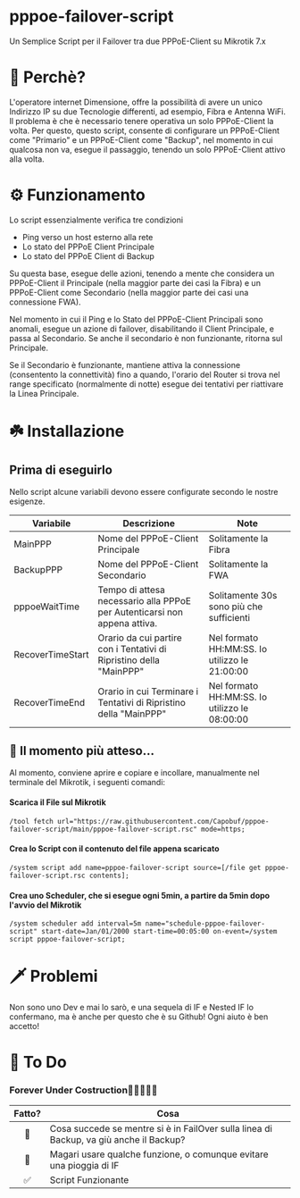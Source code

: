 #  pppoe-failover-script
Un Semplice Script per il Failover tra due PPPoE-Client su Mikrotik 7.x

# 🎱 Perchè?
L'operatore internet Dimensione, offre la possibilità di avere un unico Indirizzo IP su due Tecnologie differenti, ad esempio, Fibra e Antenna WiFi.
Il problema è che è necessario tenere operativa un solo PPPoE-Client la volta. Per questo, questo script, consente di configurare un PPPoE-Client come "Primario" e un PPPoE-Client come "Backup", nel momento in cui qualcosa non va, esegue il passaggio, tenendo un solo PPPoE-Client attivo alla volta.


# ⚙️ Funzionamento

Lo script essenzialmente verifica tre condizioni

- Ping verso un host esterno alla rete
- Lo stato del PPPoE Client Principale
- Lo stato del PPPoE Client di Backup

Su questa base, esegue delle azioni, tenendo a mente che considera un PPPoE-Client il Principale (nella maggior parte dei casi la Fibra) e un PPPoE-Client come Secondario (nella maggior parte dei casi una connessione FWA).

Nel momento in cui il Ping e lo Stato del PPPoE-Client Principali sono anomali, esegue un azione di failover, disabilitando il Client Principale, e passa al Secondario. Se anche il secondario è non funzionante, ritorna sul Principale.

Se il Secondario è funzionante, mantiene attiva la connessione (consentento la connettività) fino a quando, l'orario del Router si trova nel range specificato (normalmente di notte) esegue dei tentativi per riattivare la Linea Principale.


# ☘️ Installazione

## Prima di eseguirlo

Nello script alcune variabili devono essere configurate secondo le nostre esigenze.


| Variabile      | Descrizione | Note |
| ----------- | ----------- | -------------|
| MainPPP|Nome del PPPoE-Client Principale| Solitamente la Fibra       |
| BackupPPP|Nome del PPPoE-Client Secondario | Solitamente la FWA| 
| pppoeWaitTime   | Tempo di attesa necessario alla PPPoE per Autenticarsi non appena attiva.| Solitamente 30s sono più che sufficienti        |
| RecoverTimeStart   | Orario da cui partire con i Tentativi di Ripristino della "MainPPP" | Nel formato HH:MM:SS. Io utilizzo le 21:00:00       |
| RecoverTimeEnd   | Orario in cui Terminare i Tentativi di Ripristino della "MainPPP" | Nel formato HH:MM:SS. Io utilizzo le 08:00:00        |

## 🎉 Il momento più atteso...

Al momento, conviene aprire e copiare e incollare, manualmente nel terminale del Mikrotik, i seguenti comandi:

#### Scarica il File sul Mikrotik
```
/tool fetch url="https://raw.githubusercontent.com/Capobuf/pppoe-failover-script/main/pppoe-failover-script.rsc" mode=https;
```
#### Crea lo Script con il contenuto del file appena scaricato

```
/system script add name=pppoe-failover-script source=[/file get pppoe-failover-script.rsc contents];
```
#### Crea uno Scheduler, che si esegue ogni 5min, a partire da 5min dopo l'avvio del Mikrotik
```
/system scheduler add interval=5m name="schedule-pppoe-failover-script" start-date=Jan/01/2000 start-time=00:05:00 on-event=/system script pppoe-failover-script;
```

# 🗡️ Problemi
Non sono uno Dev e mai lo sarò, e una sequela di IF e Nested IF lo confermano, ma è anche per questo che è su Github! Ogni aiuto è ben accetto! 


# 🚧 To Do

### Forever Under Costruction🚧🚧🚧🚧🚧

Fatto? | Cosa
:---:| ---
💩| Cosa succede se mentre si è in FailOver sulla linea di Backup, va giù anche il Backup?
💩| Magari usare qualche funzione, o comunque evitare una pioggia di IF
✅| Script Funzionante



